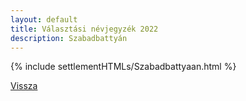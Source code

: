 ```yaml
---
layout: default
title: Választási névjegyzék 2022
description: Szabadbattyán
---
```


{% include settlementHTMLs/Szabadbattyaan.html %}

[Vissza](../)